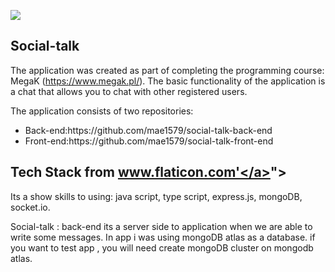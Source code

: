 <a href="https://files.fm/f/xxn4n3gfp"><img src="https://files.fm/thumb_show.php?i=xxn4n3gfp"></a>
## Social-talk
The application was created as part of completing the programming course: MegaK (https://www.megak.pl/).
The basic functionality of the application is a chat that allows you to chat with other registered users.

The application consists of two repositories:
<ul>
  <li>Back-end:https://github.com/mae1579/social-talk-back-end </li>
  <li>Front-end:https://github.com/mae1579/social-talk-front-end </li>
</ul>

## Tech Stack <a href="https://www.freepik.com" title="Freepik"> </a> from <a href="https://www.flaticon.com/" title="Flaticon">www.flaticon.com'</a></div>"></a>



Its a show skills  to using: java script, type script, express.js, mongoDB, socket.io.

Social-talk : back-end its a server side to application when we are able to write some messages.
In app i was using mongoDB atlas as a database.
if you want to test app , you will need create mongoDB cluster on mongodb atlas.
